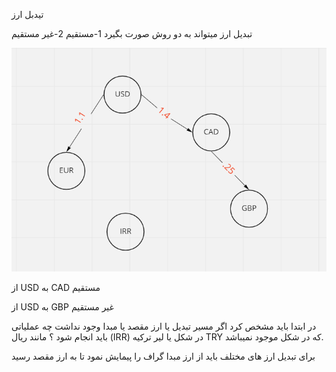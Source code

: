 تیدبل ارز

 تبدیل ارز میتواند به   دو روش صورت بگیرد  1-مستقیم 2-غیر مستقیم

![GitHub Logo](/Images/Untitled.png)


از USD  به CAD   مستقیم

از USD  به GBP   غیر مستقیم



در ابتدا باید مشخص کرد اگر مسیر تبدیل یا ارز مقصد یا مبدا وجود نداشت چه عملیاتی باید انجام شود ؟
مانند ریال (IRR) در شکل  یا لیر ترکیه TRY  که در شکل موجود نمیباشد. 


برای تبدیل  ارز های مختلف باید از ارز مبدا گراف را پیمایش نمود تا به ارز مقصد رسید
